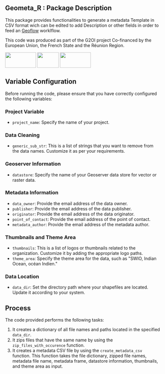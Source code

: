 ## Geometa_R : Package Description

This package provides functionalities to generate a metadata Template in CSV format wich can be edited to add Description or other fields in order to feed an [Geoflow](https://github.com/r-geoflow/geoflow) worklflow.

This code was produced as part of the G2OI project Co-financed by the European Union, the French State and the Réunion Region.

<img height=50  width=100  src="https://upload.wikimedia.org/wikipedia/commons/b/b7/Flag_of_Europe.svg">
<img height=50  width=70 src="https://upload.wikimedia.org/wikipedia/fr/thumb/2/22/Republique-francaise-logo.svg/512px-Republique-francaise-logo.svg.png?20201008150502" />
<img height=50  width=100  src="https://upload.wikimedia.org/wikipedia/fr/3/3b/Logolareunion.png">
<br clear="left"/>

## Variable Configuration

Before running the code, please ensure that you have correctly configured the following variables:

### Project Variable

-   `project_name`: Specify the name of your project.

### Data Cleaning

-   `generic_sub_str`: This is a list of strings that you want to remove from the data names. Customize it as per your requirements.

### Geoserver Information

-   `datastore`: Specify the name of your Geoserver data store for vector or raster data.

### Metadata Information

-   `data_owner`: Provide the email address of the data owner.
-   `publisher`: Provide the email address of the data publisher.
-   `originator`: Provide the email address of the data originator.
-   `point_of_contact`: Provide the email address of the point of contact.
-   `metadata_author`: Provide the email address of the metadata author.

### Thumbnails and Theme Area

-   `thumbnails`: This is a list of logos or thumbnails related to the organization. Customize it by adding the appropriate logo paths.
-   `theme_area`: Specify the theme area for the data, such as "SWIO, Indian Ocean, océan Indien."

### Data Location

-   `data_dir`: Set the directory path where your shapefiles are located. Update it according to your system.

## Process

The code provided performs the following tasks:

1.  It creates a dictionary of all file names and paths located in the specified `data_dir`.
2.  It zips files that have the same name by using the `zip_files_with_occurence` function.
3.  It creates a metadata CSV file by using the `create_metadata_csv` function. This function takes the file dictionary, zipped file names, metadata file name, metadata frame, datastore information, thumbnails, and theme area as input.
